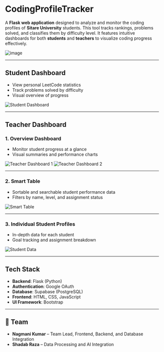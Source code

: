 # CodingProfileTracker

A **Flask web application** designed to analyze and monitor the coding profiles of **Sitare University** students. This tool tracks rankings, problems solved, and classifies them by difficulty level. It features intuitive dashboards for both **students** and **teachers** to visualize coding progress effectively.

![image](https://github.com/user-attachments/assets/109caca3-4f23-44a3-820a-f16b238635cb)

---

## Student Dashboard

* View personal LeetCode statistics
* Track problems solved by difficulty
* Visual overview of progress

![Student Dashboard](https://github.com/user-attachments/assets/181471c9-22fc-4e25-b0f7-c003c207517a)

---

## Teacher Dashboard

### 1. Overview Dashboard

* Monitor student progress at a glance
* Visual summaries and performance charts

![Teacher Dashboard 1](https://github.com/user-attachments/assets/3da253c9-3b23-4854-871d-8f8422769fb4)
![Teacher Dashboard 2](https://github.com/user-attachments/assets/c2eff8c6-a046-4a99-bfbc-5827ec7046b0)


---

### 2. Smart Table

* Sortable and searchable student performance data
* Filters by name, level, and assignment status

![Smart Table](https://github.com/user-attachments/assets/6b34c649-295e-4985-8083-d602b1be677e)

---

### 3. Individual Student Profiles

* In-depth data for each student
* Goal tracking and assignment breakdown

![Student Data](https://github.com/user-attachments/assets/16d0853a-6cb0-4898-a196-aa6ca6ba2797)

---

## Tech Stack

* **Backend**: Flask (Python)
* **Authentication**: Google OAuth
* **Database**: Supabase (PostgreSQL)
* **Frontend**: HTML, CSS, JavaScript
* **UI Framework**: Bootstrap

---

## 👥 Team

* **Nagmani Kumar** – Team Lead, Frontend, Backend, and Database Integration
* **Shadab Raza** – Data Processing and AI Integration
